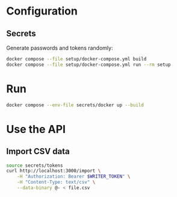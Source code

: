 # Configuration

## Secrets

Generate passwords and tokens randomly:

```bash
docker compose --file setup/docker-compose.yml build
docker compose --file setup/docker-compose.yml run --rm setup
```

# Run

```bash
docker compose --env-file secrets/docker up --build
```

# Use the API

## Import CSV data

```bash
source secrets/tokens
curl http://localhost:3000/import \
    -H "Authorization: Bearer $WRITER_TOKEN" \
    -H "Content-Type: text/csv" \
    --data-binary @- < file.csv
```
